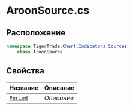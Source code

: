 
# AroonSource.cs
## Расположение
```csharp
namespace TigerTrade.Chart.Indicators.Sources  
    class AroonSource
```

## Свойства
| Название | Описание |
| --- | --- |
| [`Period`](./Свойства/Period.md) | *Описание* |
